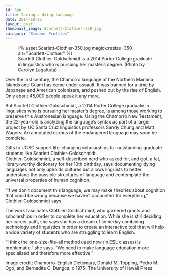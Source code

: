 ```yaml
---
id: 380
title: Saving a dying language
date: 2014-10-22
layout: post
thumbnail_image: Scarlett-Clothier-350.jpg
category: "Student Profiles"
---
```

<figure class="inline-image right">
{% asset Scarlett-Clothier-350.jpg magick:resize=350 alt="Scarlett-Clothier" %}<figcaption>Scarlett Clothier-Goldschmidt is a 2014 Porter College graduate in linguistics who is pursuing her master&#8217;s degree. (Photo by Carolyn Lagattuta)</figcaption></figure>

Over the last century, the Chamorro language of the Northern Mariana Islands and Guam has come under assault. It was banned for a time by Japanese and American colonizers, and pushed out by the rise of English. Only about 45,000 people speak it any more.

But Scarlett Clothier-Goldschmidt, a 2014 Porter College graduate in linguistics who is pursuing her master&#8217;s degree, is among those working to preserve this Austronesian language. Using the Chamorro New Testament, the 22-year-old is analyzing the language&#8217;s syntax as part of a larger project by UC Santa Cruz linguistics professors Sandy Chung and Matt Wagers. An annotated corpus of the endangered language may soon be complete.

Gifts to UCSC support life-changing scholarships for outstanding graduate students like Scarlett Clothier-Goldschmidt.  
Clothier-Goldschmidt, a self-described nerd who asked for, and got, a fat, library-worthy dictionary for her 10th birthday, says documenting dying languages not only upholds cultures but allows linguists to better understand the possible structures of language and contemplate the universal properties of human cognition.

&#8220;If we don&#8217;t document this language, we may make theories about cognition that could be wrong because we haven&#8217;t accounted for everything,&#8221; Clothier-Goldschmidt says.

The work fascinates Clothier-Goldschmidt, who garnered grants and scholarships in order to complete her education. While she is still deciding her career path, she says she has a dream of someday combining technology and linguistics in order to create an interactive tool that will help a wide variety of students who are struggling to learn English.

&#8220;I think the one-size-fits-all method used now (in ESL classes) is problematic,&#8221; she says. &#8220;We need to make language education more specialized and therefore more effective.&#8221;

Image credit: Chamorro-English Dictionary, Donald M. Topping, Pedro M. Ogo, and Bernadita C. Dungca; c 1975, The University of Hawaii Press
